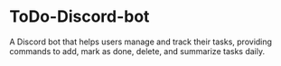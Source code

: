 # ToDo-Discord-bot
A Discord bot that helps users manage and track their tasks, providing commands to add, mark as done, delete, and summarize tasks daily.
